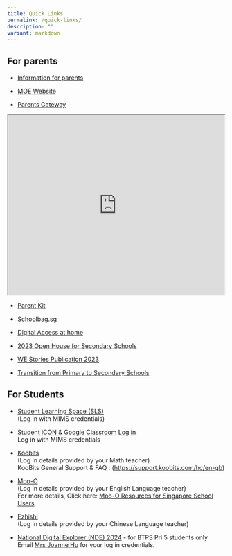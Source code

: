 ```yaml
---
title: Quick Links
permalink: /quick-links/
description: ""
variant: markdown
---
```

## For parents
* [Information for parents ](/info-for-parents/information-for-parents)

* [MOE Website](https://www.moe.gov.sg/primary/)

* [Parents Gateway](/files/Annex%20B.pdf)<br>
<iframe src="https://www.youtube.com/embed/29H_d-l5H0s" height="415" width="500">
</iframe>

* [Parent Kit](https://www.moe.gov.sg/parentkit/)

* [Schoolbag.sg](https://www.schoolbag.edu.sg/)

* [Digital Access at home](
https://www.imda.gov.sg/how-we-can-help/digital-access-at-home/)

* [2023 Open House for Secondary Schools](https://www.schoolbag.edu.sg/story/open-house-for-secondary-schools-2023)
 
* [WE Stories Publication 2023](https://online.fliphtml5.com/obrr/qkde/#p=1)


* [Transition from Primary to Secondary Schools](https://www.moe.gov.sg/secondary/transition-to-secondary)

## For Students

* [Student Learning Space (SLS)](https://learning.moe.edu.sg/) <br>
(Log in with MIMS credentials)

* [Student iCON &amp; Google Classroom Log in](https://workspace.google.com/dashboard) <br>
Log in with MIMS credentials

* [Koobits](https://member.koobits.com/) <br>(Log in details provided by your Math teacher)<br>
KooBits General Support &amp; FAQ : (https://support.koobits.com/hc/en-gb)

* [Moo-O](https://plus.moo-o.com/accounts/login) <br>(Log in details provided by your English Language teacher)<br>
For more details, Click here: [Moo-O Resources for Singapore School Users](https://plus.moo-o.com/sgschools)

* [Ezhishi](https://www.ezhishi.net/Contents/) <br>(Log in details provided by your Chinese Language teacher)

* [National Digital Explorer (NDE) 2024](https://learn.icdlasia.org/) - for BTPS Pri 5 students only  
Email [Mrs Joanne Hu](mailto:lim_xue_mei_joanne@moe.edu.sg) for your log in credentials.